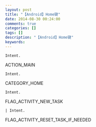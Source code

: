 ```yaml
---
layout: post
title: "【Android】Home键"
date: 2014-08-30 00:24:00 
comments: true
categories: []
tags: []
description: "【Android】Home键"
keywords: 
---
```



 
  
   
    Intent.
   
   ACTION_MAIN
  
 
 
 
 
  
   
    Intent.
   
   CATEGORY_HOME
  
 
 
  
   
    Intent.
   
   FLAG_ACTIVITY_NEW_TASK
   
    | Intent.
   
   FLAG_ACTIVITY_RESET_TASK_IF_NEEDED
  
 
 
 



